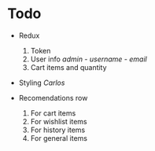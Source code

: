 # Todo

- Redux

  1. Token
  2. User info _admin - username - email_
  3. Cart items and quantity

- Styling _Carlos_

- Recomendations row
  1. For cart items
  2. For wishlist items
  3. For history items
  4. For general items
